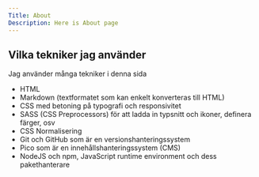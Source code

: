 ```yaml
---
Title: About
Description: Here is About page
---
```


## Vilka tekniker jag använder
Jag använder många tekniker i denna sida
* HTML
* Markdown (textformatet som kan enkelt konverteras till HTML)
* CSS med betoning på typografi och responsivitet
* SASS (CSS Preprocessors) för att ladda in typsnitt och ikoner, definera färger, osv
* CSS Normalisering
* Git och GitHub som är en versionshanteringssystem
* Pico som är en innehållshanteringssystem (CMS)
* NodeJS och npm, JavaScript runtime environment och dess pakethanterare